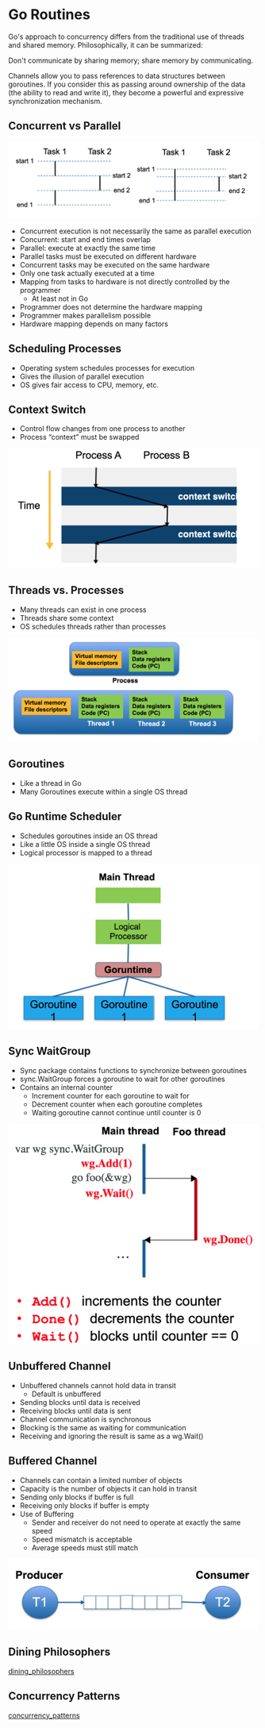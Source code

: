 # Go Routines 

Go's approach to concurrency differs from the traditional use of threads and shared memory. Philosophically, it can be summarized:

Don't communicate by sharing memory; share memory by communicating.

Channels allow you to pass references to data structures between goroutines. If you consider this as passing around ownership of the data (the ability to read and write it), they become a powerful and expressive synchronization mechanism.

## Concurrent vs Parallel

![Parallel vs Concurrent](parallel_vs_concurrent.png)

- Concurrent execution is not necessarily the same as parallel execution
- Concurrent: start and end times overlap
- Parallel: execute at exactly the same time
- Parallel tasks must be executed on different hardware
- Concurrent tasks may be executed on the same hardware
- Only one task actually executed at a time
- Mapping from tasks to hardware is not directly controlled by the programmer
  - At least not in Go
- Programmer does not determine the hardware mapping
- Programmer makes parallelism possible
- Hardware mapping depends on many factors

## Scheduling Processes

- Operating system schedules processes for execution
- Gives the illusion of parallel execution
- OS gives fair access to CPU, memory, etc.

## Context Switch

- Control flow changes from one process to another
- Process “context” must be swapped

![Context Switch](context_switch.png)

## Threads vs. Processes

- Many threads can exist in one process
- Threads share some context
- OS schedules threads rather than processes

![Threads vs Processes](threads_vs_processes.png)

## Goroutines

- Like a thread in Go
- Many Goroutines execute within a single OS thread

## Go Runtime Scheduler

- Schedules goroutines inside an OS thread
- Like a little OS inside a single OS thread
- Logical processor is mapped to a thread

![Go Runtime Scheduler](go_runtime_scheduler.png)

## Sync WaitGroup

- Sync package contains functions to synchronize between goroutines
- sync.WaitGroup forces a goroutine to wait for other goroutines
- Contains an internal counter
  - Increment counter for each goroutine to wait for 
  - Decrement counter when each goroutine completes 
  - Waiting goroutine cannot continue until counter is 0

![Sync WaitGroup](sync_wait_group.png)

## Unbuffered Channel

- Unbuffered channels cannot hold data in transit
  - Default is unbuffered
- Sending blocks until data is received
- Receiving blocks until data is sent
- Channel communication is synchronous
- Blocking is the same as waiting for communication
- Receiving and ignoring the result is same as a wg.Wait()

## Buffered Channel
- Channels can contain a limited number of objects
- Capacity is the number of objects it can hold in transit
- Sending only blocks if buffer is full
- Receiving only blocks if buffer is empty
- Use of Buffering
  - Sender and receiver do not need to operate at exactly the same speed
  - Speed mismatch is acceptable
  - Average speeds must still match

![channel](channel.png)

## Dining Philosophers

[dining_philosophers](https://github.com/lee-hen/Algorithms/5_context_or_beyond/101_go_routines/18_dining_philosophers)

## Concurrency Patterns

[concurrency_patterns](https://github.com/lee-hen/Algorithms/5_context_or_beyond/101_go_routines/17_concurrency_patterns)
